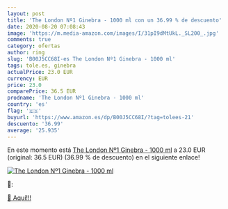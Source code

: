 ```yaml
---
layout: post
title: 'The London Nº1 Ginebra - 1000 ml con un 36.99 % de descuento'
date: 2020-08-20 07:08:43
image: 'https://m.media-amazon.com/images/I/31pI9dMtUkL._SL200_.jpg'
comments: true
category: ofertas
author: ring
slug: 'B00J5CC68I-es The London Nº1 Ginebra - 1000 ml'
tags: tole.es, ginebra
actualPrice: 23.0 EUR
currency: EUR
price: 23.0
comparePrice: 36.5 EUR
prodname: 'The London Nº1 Ginebra - 1000 ml'
country: 'es'
flag: '🇪🇸'
buyurl: 'https://www.amazon.es/dp/B00J5CC68I/?tag=tolees-21'
descuento: '36.99'
average: '25.935'
---
```


En este momento está [The London Nº1 Ginebra - 1000 ml](https://www.amazon.es/dp/B00J5CC68I/?tag=tolees-21) a 23.0 EUR (original: 36.5 EUR) (36.99 %  de descuento) en el siguiente enlace!

[![The London Nº1 Ginebra - 1000 ml](https://m.media-amazon.com/images/I/31pI9dMtUkL._SL200_.jpg)](https://www.amazon.es/dp/B00J5CC68I/?tag=tolees-21)

🔎:


[🛒 Aquí!!!](https://www.amazon.es/dp/B00J5CC68I/?tag=tolees-21)
